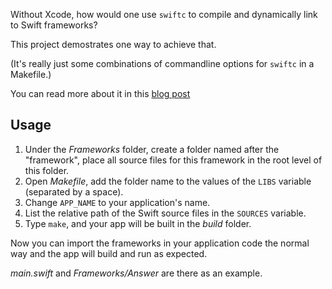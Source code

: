 Without Xcode, how would one use `swiftc` to compile and dynamically link to
Swift frameworks?

This project demostrates one way to achieve that.

(It's really just some combinations of commandline options for `swiftc` in
a Makefile.)

You can read more about it in this [blog post](http://dduan.net/post/2015/07/dynamic-swift-framework-without-xcode/)

## Usage

1. Under the *Frameworks* folder, create a folder named after the "framework",
   place all source files for this framework in the root level of this folder.
2. Open *Makefile*, add the folder name to the values of the `LIBS` variable
   (separated by a space).
3. Change `APP_NAME` to your application's name.
4. List the relative path of the Swift source files in the `SOURCES` variable.
5. Type `make`, and your app will be built in the *build* folder.

Now you can import the frameworks in your application code the normal way and
the app will build and run as expected.

*main.swift* and *Frameworks/Answer* are there as an example.
